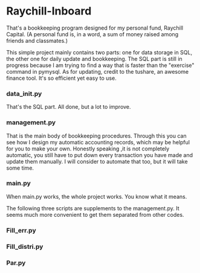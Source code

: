 # Raychill-Inboard
That's a bookkeeping program designed for my personal fund, Raychill Capital.
(A personal fund is, in a word, a sum of money raised among friends and classmates.)

This simple project mainly contains two parts: one for data storage in SQL, the other one for daily update and bookkeeping.
The SQL part is still in progress because I am trying to find a way that is faster than the "exercise" command in pymysql.
As for updating, credit to the tushare, an awesome finance tool. It's so efficient yet easy to use.

### data_init.py
That's the SQL part. All done, but a lot to improve.

### management.py
That is the main body of bookkeeping procedures. Through this you can see how I design my automatic accounting records, which may be helpful for you to make your own. Honestly speaking ,it is not completely automatic, you still have to put down every transaction you have made and update them manually. I will consider to automate that too, but it will take some time.

### main.py
When main.py works, the whole project works. You know what it means.



The following three scripts are supplements to the management.py. It seems much more convenient to get them separated from other codes.
### Fill_err.py
### Fill_distri.py
### Par.py
